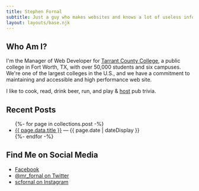 ```yaml
---
title: Stephen Fornal
subtitle: Just a guy who makes websites and knows a lot of useless information
layout: layouts/base.njk
---
```



## Who Am I?

I'm the Manager of  Web Developer for [Tarrant County College](https://www.tccd.edu), a public college in Fort Worth, TX, with over 50,000 students and six campuses. We're one of the largest colleges in the U.S., and we have a commitment to maintaining and accessible and high performance web site.

I like to cook, read, drink beer, run, and play &amp; [host](http://www.pgtrivia.com) pub trivia.

## Recent Posts

<ul class="listing">
{%- for page in collections.post -%}
  <li>
    <a href="{{ page.url }}">{{ page.data.title }}</a> &mdash;
    <time datetime="{{ page.date }}">{{ page.date | dateDisplay }}</time>
  </li>
{%- endfor -%}
</ul>

## Find Me on Social Media

* [Facebook](https://www.facebook.com/stephen.fornal)
* [@mr_fornal on Twitter](https://twitter.com/mr_fornal)
* [scfornal on Instagram](https://www.instagram.com/scfornal/)